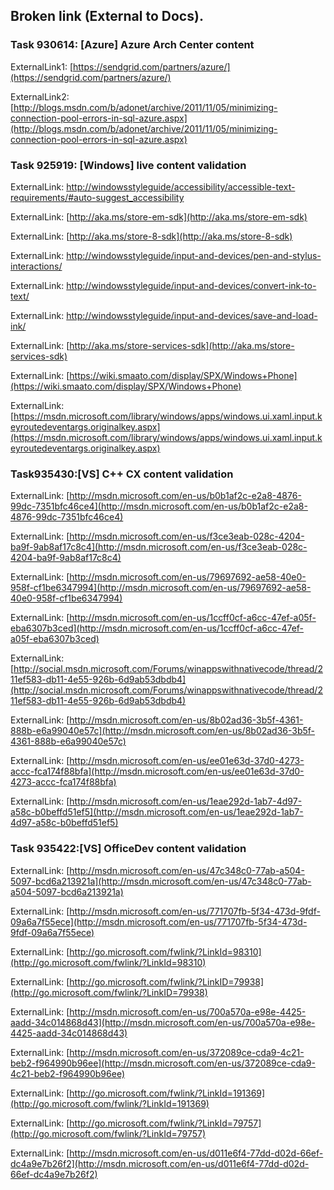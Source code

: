 ## Broken link (External to Docs).

### Task 930614: [Azure] Azure Arch Center content 
ExternalLink1:
[https://sendgrid.com/partners/azure/](https://sendgrid.com/partners/azure/)

ExternalLink2:
[http://blogs.msdn.com/b/adonet/archive/2011/11/05/minimizing-connection-pool-errors-in-sql-azure.aspx](http://blogs.msdn.com/b/adonet/archive/2011/11/05/minimizing-connection-pool-errors-in-sql-azure.aspx)
 
### Task 925919: [Windows] live content validation
 
  ExternalLink:
  [http://windowsstyleguide/accessibility/accessible-text-requirements/#auto-suggest_accessibility](http://windowsstyleguide/accessibility/accessible-text-requirements/#auto-suggest_accessibility)
  
  ExternalLink: 
  [http://aka.ms/store-em-sdk](http://aka.ms/store-em-sdk)
 
  ExternalLink:
  [http://aka.ms/store-8-sdk](http://aka.ms/store-8-sdk)
  
  ExternalLink:
  [http://windowsstyleguide/input-and-devices/pen-and-stylus-interactions/](http://windowsstyleguide/input-and-devices/pen-and-stylus-interactions/)
 
  ExternalLink:
  [http://windowsstyleguide/input-and-devices/convert-ink-to-text/](http://windowsstyleguide/input-and-devices/convert-ink-to-text/)
 
   ExternalLink:
  [http://windowsstyleguide/input-and-devices/save-and-load-ink/](http://windowsstyleguide/input-and-devices/save-and-load-ink/)
 
  ExternalLink:
  [http://aka.ms/store-services-sdk](http://aka.ms/store-services-sdk)

  ExternalLink:
  [https://wiki.smaato.com/display/SPX/Windows+Phone](https://wiki.smaato.com/display/SPX/Windows+Phone)
  
  ExternalLink:
  [https://msdn.microsoft.com/library/windows/apps/windows.ui.xaml.input.keyroutedeventargs.originalkey.aspx](https://msdn.microsoft.com/library/windows/apps/windows.ui.xaml.input.keyroutedeventargs.originalkey.aspx)
 
### Task935430:[VS] C++ CX content validation


ExternalLink:
[http://msdn.microsoft.com/en-us/b0b1af2c-e2a8-4876-99dc-7351bfc46ce4](http://msdn.microsoft.com/en-us/b0b1af2c-e2a8-4876-99dc-7351bfc46ce4)

ExternalLink:
[http://msdn.microsoft.com/en-us/f3ce3eab-028c-4204-ba9f-9ab8af17c8c4](http://msdn.microsoft.com/en-us/f3ce3eab-028c-4204-ba9f-9ab8af17c8c4)

ExternalLink:
[http://msdn.microsoft.com/en-us/79697692-ae58-40e0-958f-cf1be6347994](http://msdn.microsoft.com/en-us/79697692-ae58-40e0-958f-cf1be6347994)

ExternalLink:
[http://msdn.microsoft.com/en-us/1ccff0cf-a6cc-47ef-a05f-eba6307b3ced](http://msdn.microsoft.com/en-us/1ccff0cf-a6cc-47ef-a05f-eba6307b3ced)

ExternalLink:
[http://social.msdn.microsoft.com/Forums/winappswithnativecode/thread/211ef583-db11-4e55-926b-6d9ab53dbdb4](http://social.msdn.microsoft.com/Forums/winappswithnativecode/thread/211ef583-db11-4e55-926b-6d9ab53dbdb4)

ExternalLink:
[http://msdn.microsoft.com/en-us/8b02ad36-3b5f-4361-888b-e6a99040e57c](http://msdn.microsoft.com/en-us/8b02ad36-3b5f-4361-888b-e6a99040e57c)

ExternalLink:
[http://msdn.microsoft.com/en-us/ee01e63d-37d0-4273-accc-fca174f88bfa](http://msdn.microsoft.com/en-us/ee01e63d-37d0-4273-accc-fca174f88bfa)

ExternalLink:
[http://msdn.microsoft.com/en-us/1eae292d-1ab7-4d97-a58c-b0beffd51ef5](http://msdn.microsoft.com/en-us/1eae292d-1ab7-4d97-a58c-b0beffd51ef5)

 

### Task 935422:[VS] OfficeDev content validation
ExternalLink:
[http://msdn.microsoft.com/en-us/47c348c0-77ab-a504-5097-bcd6a213921a](http://msdn.microsoft.com/en-us/47c348c0-77ab-a504-5097-bcd6a213921a)

ExternalLink:
[http://msdn.microsoft.com/en-us/771707fb-5f34-473d-9fdf-09a6a7f55ece](http://msdn.microsoft.com/en-us/771707fb-5f34-473d-9fdf-09a6a7f55ece)

ExternalLink:
[http://go.microsoft.com/fwlink/?LinkId=98310](http://go.microsoft.com/fwlink/?LinkId=98310)

ExternalLink:
[http://go.microsoft.com/fwlink/?LinkID=79938](http://go.microsoft.com/fwlink/?LinkID=79938)

ExternalLink:
[http://msdn.microsoft.com/en-us/700a570a-e98e-4425-aadd-34c014868d43](http://msdn.microsoft.com/en-us/700a570a-e98e-4425-aadd-34c014868d43)

ExternalLink:
[http://msdn.microsoft.com/en-us/372089ce-cda9-4c21-beb2-f964990b96ee](http://msdn.microsoft.com/en-us/372089ce-cda9-4c21-beb2-f964990b96ee)

ExternalLink:
[http://go.microsoft.com/fwlink/?LinkId=191369](http://go.microsoft.com/fwlink/?LinkId=191369)

ExternalLink:
[http://go.microsoft.com/fwlink/?LinkId=79757](http://go.microsoft.com/fwlink/?LinkId=79757)

ExternalLink:
[http://msdn.microsoft.com/en-us/d011e6f4-77dd-d02d-66ef-dc4a9e7b26f2](http://msdn.microsoft.com/en-us/d011e6f4-77dd-d02d-66ef-dc4a9e7b26f2)

